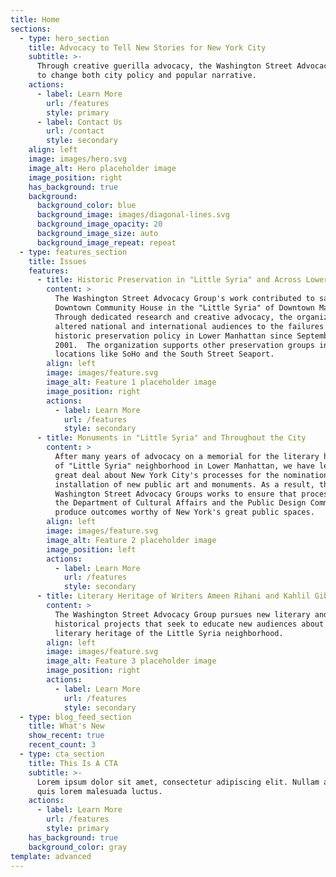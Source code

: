 ```yaml
---
title: Home
sections:
  - type: hero_section
    title: Advocacy to Tell New Stories for New York City
    subtitle: >-
      Through creative guerilla advocacy, the Washington Street Advocacy seeks
      to change both city policy and popular narrative.
    actions:
      - label: Learn More
        url: /features
        style: primary
      - label: Contact Us
        url: /contact
        style: secondary
    align: left
    image: images/hero.svg
    image_alt: Hero placeholder image
    image_position: right
    has_background: true
    background:
      background_color: blue
      background_image: images/diagonal-lines.svg
      background_image_opacity: 20
      background_image_size: auto
      background_image_repeat: repeat
  - type: features_section
    title: Issues
    features:
      - title: Historic Preservation in "Little Syria" and Across Lower Manhattan
        content: >
          The Washington Street Advocacy Group's work contributed to saving the
          Downtown Community House in the "Little Syria" of Downtown Manhattan.
          Through dedicated research and creative advocacy, the organization has
          altered national and international audiences to the failures of
          historic preservation policy in Lower Manhattan since September 11,
          2001.  The organization supports other preservation groups in
          locations like SoHo and the South Street Seaport.
        align: left
        image: images/feature.svg
        image_alt: Feature 1 placeholder image
        image_position: right
        actions:
          - label: Learn More
            url: /features
            style: secondary
      - title: Monuments in "Little Syria" and Throughout the City
        content: >
          After many years of advocacy on a memorial for the literary heritage
          of "Little Syria" neighborhood in Lower Manhattan, we have learned a
          great deal about New York City's processes for the nomination and
          installation of new public art and monuments. As a result, the
          Washington Street Advocacy Groups works to ensure that processes at
          the Department of Cultural Affairs and the Public Design Commission
          produce outcomes worthy of New York's great public spaces.
        align: left
        image: images/feature.svg
        image_alt: Feature 2 placeholder image
        image_position: left
        actions:
          - label: Learn More
            url: /features
            style: secondary
      - title: Literary Heritage of Writers Ameen Rihani and Kahlil Gibran
        content: >
          The Washington Street Advocacy Group pursues new literary and
          historical projects that seek to educate new audiences about the
          literary heritage of the Little Syria neighborhood.
        align: left
        image: images/feature.svg
        image_alt: Feature 3 placeholder image
        image_position: right
        actions:
          - label: Learn More
            url: /features
            style: secondary
  - type: blog_feed_section
    title: What's New
    show_recent: true
    recent_count: 3
  - type: cta_section
    title: This Is A CTA
    subtitle: >-
      Lorem ipsum dolor sit amet, consectetur adipiscing elit. Nullam a metus
      quis lorem malesuada luctus.
    actions:
      - label: Learn More
        url: /features
        style: primary
    has_background: true
    background_color: gray
template: advanced
---
```

